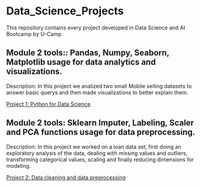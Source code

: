# Data_Science_Projects
This repository contains every project developed in Data Science and AI Bootcamp by U-Camp

## Module 2 tools:: Pandas, Numpy, Seaborn, Matplotlib usage for data analytics and visualizations.
Description: In this project we analized two small Mobile selling datasets to answer basic querys and then made visualizations to better explain them.

[Project 1: Python for Data Science](https://github.com/MarcoAPe/Data_Science_Projects/blob/main/Proyecto_M1_Python_para_Ciencia_de_Datos.ipynb)

## Module 2 tools: Sklearn Imputer, Labeling, Scaler and PCA functions usage for data preprocessing.
Description: In this project we worked on a loan data set, first doing an exploratory analysis of the data, dealing with missing values and outliers, transforming categorical values, scaling and finally reducing dimensions for modeling.

[Project 2: Data cleaning and data preprocessing](https://github.com/MarcoAPe/Data_Science_Projects/blob/main/Proyecto_M2_Limpieza_y_preprocesado_de_datos.ipynb)